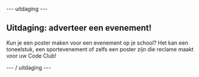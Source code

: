 \--- uitdaging \---

## Uitdaging: adverteer een evenement!

Kun je een poster maken voor een evenement op je school? Het kan een toneelstuk, een sportevenement of zelfs een poster zijn die reclame maakt voor uw Code Club!

\--- / uitdaging \---